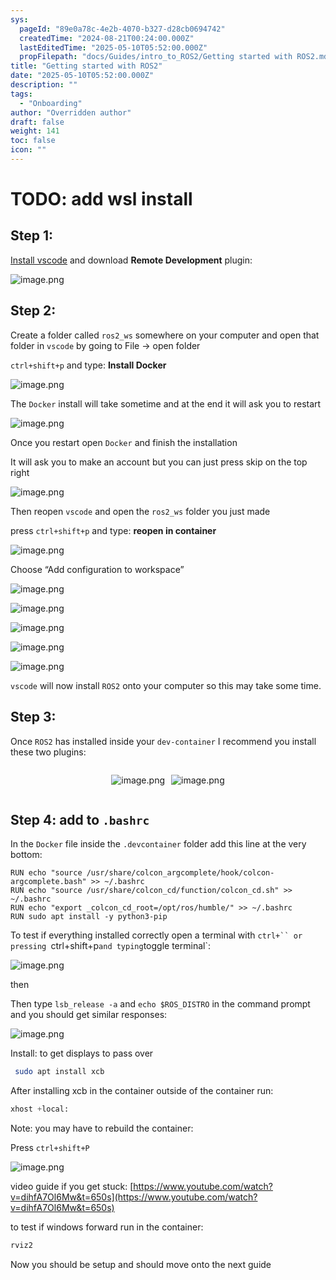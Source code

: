 ```yaml
---
sys:
  pageId: "89e0a78c-4e2b-4070-b327-d28cb0694742"
  createdTime: "2024-08-21T00:24:00.000Z"
  lastEditedTime: "2025-05-10T05:52:00.000Z"
  propFilepath: "docs/Guides/intro_to_ROS2/Getting started with ROS2.md"
title: "Getting started with ROS2"
date: "2025-05-10T05:52:00.000Z"
description: ""
tags:
  - "Onboarding"
author: "Overridden author"
draft: false
weight: 141
toc: false
icon: ""
---
```


# TODO: add wsl install

## Step 1:

[Install vscode](https://code.visualstudio.com/download) and download **Remote Development** plugin:

![image.png](https://prod-files-secure.s3.us-west-2.amazonaws.com/d518164a-d88e-44d1-a4ee-3adb3bd8bce0/efb52993-1881-4a40-b95e-6f020334f022/image.png?X-Amz-Algorithm=AWS4-HMAC-SHA256&X-Amz-Content-Sha256=UNSIGNED-PAYLOAD&X-Amz-Credential=ASIAZI2LB466X7WEGEVX%2F20250515%2Fus-west-2%2Fs3%2Faws4_request&X-Amz-Date=20250515T190119Z&X-Amz-Expires=3600&X-Amz-Security-Token=IQoJb3JpZ2luX2VjEHsaCXVzLXdlc3QtMiJIMEYCIQDIJEVK8ByiTadK2BUxh6C2O1FfGzHKyR7ned%2BqiM7ZiQIhAMFrWJDtLDwa1yfZQGbIMo8S6s37tgqyj0SIA8MrVnLUKv8DCDMQABoMNjM3NDIzMTgzODA1IgxQNkoCU45vfw6icysq3AMu1gwIuSF3sKqaJWBfU39USIYVSYEMh%2Bm191M1ys2P2Aj9dduPx1yDbv5p6lno8iXoRZYMEvODIks7jTquUr%2FMIQo1zZgN35vlgiM8HN1YTaifFPGtN%2BkTqKar%2FQ%2BWbA6Lgaw7lx%2BFP4%2BLnuzc9l81UB8J5QOFHr77lJqYfrHvBGPbG9HJ%2BqjSYhUx6Tet%2FL0AlIHqMn%2FWBeqsBFG1MhJ3GnjPkmEUTKVLRi%2B4HbYRvSjLJsTbNczZgEOLpuWzlD6%2FXJ0Jy0ui76grBj42Z9q0oEIfD%2FRSS8qZmQfdSs6Huvgryz9yQfel%2FevGTwkuwTCw0Nnfvw8jpTnCc9XdjvON1f8XClmb7s426PIiyelrj0lltzKdNO%2BKr8SFgckyEiok5hAcORHFai0oJOrGfKREFvln6ntO5kd6yCSzgXfCx61uptgOwSVa5yvBeb%2F3V7zdTviLNwCi5%2FNoZGv%2BeX4W%2FRAdtVeMjosuXb9rv2hTfiz9s%2F4zLGE4dDybCDdJmUsFUQMiMxTKrZPMlgi%2Bu7IV4eXhDm6RDSUuEnIJEjWW4SFQ3sQSGmPdaRvq5Hu%2Fdpz%2FtSqZi%2BMc81m%2B0XT30s6g60QHCGj0o8am9czyBVecIOY7t6WXbfBkzyhXPzDh35jBBjqkAYAVVv7zmirACRC9IbTBCT30MboY8YpULbw0agCkcD93FYLs3Ha9mi35ksFhCLXI9N6DfdWa96j352oPGzrMY%2BseJZBCzlEjovc2d7AOXDiOysLEXUTpaoj8m5jHUGR9XobsUt3OAVMuUPn%2F7djHKGIWgLM9Hn8DXwmlfweR9rcNgcO1mpwqjFrZ2i%2BupaRoD65eApVI9OApTkSgVVDXPk68Z4a4&X-Amz-Signature=92e6e1f0d1c3d6fa053c5f319c34f03217783a8f783c55048573ca99df66b6f4&X-Amz-SignedHeaders=host&x-id=GetObject)

## Step 2:

Create a folder called `ros2_ws` somewhere on your computer and open that folder in `vscode` by going to File → open folder 

`ctrl+shift+p` and type: **Install Docker**

![image.png](https://prod-files-secure.s3.us-west-2.amazonaws.com/d518164a-d88e-44d1-a4ee-3adb3bd8bce0/2269dc0e-1cd5-47ff-bceb-c04ad9b2eab0/image.png?X-Amz-Algorithm=AWS4-HMAC-SHA256&X-Amz-Content-Sha256=UNSIGNED-PAYLOAD&X-Amz-Credential=ASIAZI2LB466X7WEGEVX%2F20250515%2Fus-west-2%2Fs3%2Faws4_request&X-Amz-Date=20250515T190119Z&X-Amz-Expires=3600&X-Amz-Security-Token=IQoJb3JpZ2luX2VjEHsaCXVzLXdlc3QtMiJIMEYCIQDIJEVK8ByiTadK2BUxh6C2O1FfGzHKyR7ned%2BqiM7ZiQIhAMFrWJDtLDwa1yfZQGbIMo8S6s37tgqyj0SIA8MrVnLUKv8DCDMQABoMNjM3NDIzMTgzODA1IgxQNkoCU45vfw6icysq3AMu1gwIuSF3sKqaJWBfU39USIYVSYEMh%2Bm191M1ys2P2Aj9dduPx1yDbv5p6lno8iXoRZYMEvODIks7jTquUr%2FMIQo1zZgN35vlgiM8HN1YTaifFPGtN%2BkTqKar%2FQ%2BWbA6Lgaw7lx%2BFP4%2BLnuzc9l81UB8J5QOFHr77lJqYfrHvBGPbG9HJ%2BqjSYhUx6Tet%2FL0AlIHqMn%2FWBeqsBFG1MhJ3GnjPkmEUTKVLRi%2B4HbYRvSjLJsTbNczZgEOLpuWzlD6%2FXJ0Jy0ui76grBj42Z9q0oEIfD%2FRSS8qZmQfdSs6Huvgryz9yQfel%2FevGTwkuwTCw0Nnfvw8jpTnCc9XdjvON1f8XClmb7s426PIiyelrj0lltzKdNO%2BKr8SFgckyEiok5hAcORHFai0oJOrGfKREFvln6ntO5kd6yCSzgXfCx61uptgOwSVa5yvBeb%2F3V7zdTviLNwCi5%2FNoZGv%2BeX4W%2FRAdtVeMjosuXb9rv2hTfiz9s%2F4zLGE4dDybCDdJmUsFUQMiMxTKrZPMlgi%2Bu7IV4eXhDm6RDSUuEnIJEjWW4SFQ3sQSGmPdaRvq5Hu%2Fdpz%2FtSqZi%2BMc81m%2B0XT30s6g60QHCGj0o8am9czyBVecIOY7t6WXbfBkzyhXPzDh35jBBjqkAYAVVv7zmirACRC9IbTBCT30MboY8YpULbw0agCkcD93FYLs3Ha9mi35ksFhCLXI9N6DfdWa96j352oPGzrMY%2BseJZBCzlEjovc2d7AOXDiOysLEXUTpaoj8m5jHUGR9XobsUt3OAVMuUPn%2F7djHKGIWgLM9Hn8DXwmlfweR9rcNgcO1mpwqjFrZ2i%2BupaRoD65eApVI9OApTkSgVVDXPk68Z4a4&X-Amz-Signature=cfce7a4e7848590b84bb7ea71ff5139cf924c1e7576cb832dc3edf4629ceb0b0&X-Amz-SignedHeaders=host&x-id=GetObject)

The `Docker` install will take sometime and at the end it will ask you to restart

![image.png](https://prod-files-secure.s3.us-west-2.amazonaws.com/d518164a-d88e-44d1-a4ee-3adb3bd8bce0/ed233f78-be33-4b1f-b89c-9c346c0e961e/image.png?X-Amz-Algorithm=AWS4-HMAC-SHA256&X-Amz-Content-Sha256=UNSIGNED-PAYLOAD&X-Amz-Credential=ASIAZI2LB466X7WEGEVX%2F20250515%2Fus-west-2%2Fs3%2Faws4_request&X-Amz-Date=20250515T190119Z&X-Amz-Expires=3600&X-Amz-Security-Token=IQoJb3JpZ2luX2VjEHsaCXVzLXdlc3QtMiJIMEYCIQDIJEVK8ByiTadK2BUxh6C2O1FfGzHKyR7ned%2BqiM7ZiQIhAMFrWJDtLDwa1yfZQGbIMo8S6s37tgqyj0SIA8MrVnLUKv8DCDMQABoMNjM3NDIzMTgzODA1IgxQNkoCU45vfw6icysq3AMu1gwIuSF3sKqaJWBfU39USIYVSYEMh%2Bm191M1ys2P2Aj9dduPx1yDbv5p6lno8iXoRZYMEvODIks7jTquUr%2FMIQo1zZgN35vlgiM8HN1YTaifFPGtN%2BkTqKar%2FQ%2BWbA6Lgaw7lx%2BFP4%2BLnuzc9l81UB8J5QOFHr77lJqYfrHvBGPbG9HJ%2BqjSYhUx6Tet%2FL0AlIHqMn%2FWBeqsBFG1MhJ3GnjPkmEUTKVLRi%2B4HbYRvSjLJsTbNczZgEOLpuWzlD6%2FXJ0Jy0ui76grBj42Z9q0oEIfD%2FRSS8qZmQfdSs6Huvgryz9yQfel%2FevGTwkuwTCw0Nnfvw8jpTnCc9XdjvON1f8XClmb7s426PIiyelrj0lltzKdNO%2BKr8SFgckyEiok5hAcORHFai0oJOrGfKREFvln6ntO5kd6yCSzgXfCx61uptgOwSVa5yvBeb%2F3V7zdTviLNwCi5%2FNoZGv%2BeX4W%2FRAdtVeMjosuXb9rv2hTfiz9s%2F4zLGE4dDybCDdJmUsFUQMiMxTKrZPMlgi%2Bu7IV4eXhDm6RDSUuEnIJEjWW4SFQ3sQSGmPdaRvq5Hu%2Fdpz%2FtSqZi%2BMc81m%2B0XT30s6g60QHCGj0o8am9czyBVecIOY7t6WXbfBkzyhXPzDh35jBBjqkAYAVVv7zmirACRC9IbTBCT30MboY8YpULbw0agCkcD93FYLs3Ha9mi35ksFhCLXI9N6DfdWa96j352oPGzrMY%2BseJZBCzlEjovc2d7AOXDiOysLEXUTpaoj8m5jHUGR9XobsUt3OAVMuUPn%2F7djHKGIWgLM9Hn8DXwmlfweR9rcNgcO1mpwqjFrZ2i%2BupaRoD65eApVI9OApTkSgVVDXPk68Z4a4&X-Amz-Signature=5bfb462f1ba6aaed23ef6e90a9a3e01473157ab9fc30d6a1c019d0b3dc69eaf9&X-Amz-SignedHeaders=host&x-id=GetObject)

Once you restart open `Docker` and finish the installation

It will ask you to make an account but you can just press skip on the top right

![image.png](https://prod-files-secure.s3.us-west-2.amazonaws.com/d518164a-d88e-44d1-a4ee-3adb3bd8bce0/21010ad9-1659-4fd9-9f59-9932a09b2a3d/image.png?X-Amz-Algorithm=AWS4-HMAC-SHA256&X-Amz-Content-Sha256=UNSIGNED-PAYLOAD&X-Amz-Credential=ASIAZI2LB466X7WEGEVX%2F20250515%2Fus-west-2%2Fs3%2Faws4_request&X-Amz-Date=20250515T190119Z&X-Amz-Expires=3600&X-Amz-Security-Token=IQoJb3JpZ2luX2VjEHsaCXVzLXdlc3QtMiJIMEYCIQDIJEVK8ByiTadK2BUxh6C2O1FfGzHKyR7ned%2BqiM7ZiQIhAMFrWJDtLDwa1yfZQGbIMo8S6s37tgqyj0SIA8MrVnLUKv8DCDMQABoMNjM3NDIzMTgzODA1IgxQNkoCU45vfw6icysq3AMu1gwIuSF3sKqaJWBfU39USIYVSYEMh%2Bm191M1ys2P2Aj9dduPx1yDbv5p6lno8iXoRZYMEvODIks7jTquUr%2FMIQo1zZgN35vlgiM8HN1YTaifFPGtN%2BkTqKar%2FQ%2BWbA6Lgaw7lx%2BFP4%2BLnuzc9l81UB8J5QOFHr77lJqYfrHvBGPbG9HJ%2BqjSYhUx6Tet%2FL0AlIHqMn%2FWBeqsBFG1MhJ3GnjPkmEUTKVLRi%2B4HbYRvSjLJsTbNczZgEOLpuWzlD6%2FXJ0Jy0ui76grBj42Z9q0oEIfD%2FRSS8qZmQfdSs6Huvgryz9yQfel%2FevGTwkuwTCw0Nnfvw8jpTnCc9XdjvON1f8XClmb7s426PIiyelrj0lltzKdNO%2BKr8SFgckyEiok5hAcORHFai0oJOrGfKREFvln6ntO5kd6yCSzgXfCx61uptgOwSVa5yvBeb%2F3V7zdTviLNwCi5%2FNoZGv%2BeX4W%2FRAdtVeMjosuXb9rv2hTfiz9s%2F4zLGE4dDybCDdJmUsFUQMiMxTKrZPMlgi%2Bu7IV4eXhDm6RDSUuEnIJEjWW4SFQ3sQSGmPdaRvq5Hu%2Fdpz%2FtSqZi%2BMc81m%2B0XT30s6g60QHCGj0o8am9czyBVecIOY7t6WXbfBkzyhXPzDh35jBBjqkAYAVVv7zmirACRC9IbTBCT30MboY8YpULbw0agCkcD93FYLs3Ha9mi35ksFhCLXI9N6DfdWa96j352oPGzrMY%2BseJZBCzlEjovc2d7AOXDiOysLEXUTpaoj8m5jHUGR9XobsUt3OAVMuUPn%2F7djHKGIWgLM9Hn8DXwmlfweR9rcNgcO1mpwqjFrZ2i%2BupaRoD65eApVI9OApTkSgVVDXPk68Z4a4&X-Amz-Signature=1d0ef160799a96cc280ac2e1f1b514cd096eef65a393a6c242979d01adcd69a1&X-Amz-SignedHeaders=host&x-id=GetObject)

Then reopen `vscode` and open the `ros2_ws` folder you just made

press `ctrl+shift+p` and type: **reopen in container**

![image.png](https://prod-files-secure.s3.us-west-2.amazonaws.com/d518164a-d88e-44d1-a4ee-3adb3bd8bce0/4e93b8c2-41ad-488c-8095-c74205196118/image.png?X-Amz-Algorithm=AWS4-HMAC-SHA256&X-Amz-Content-Sha256=UNSIGNED-PAYLOAD&X-Amz-Credential=ASIAZI2LB466X7WEGEVX%2F20250515%2Fus-west-2%2Fs3%2Faws4_request&X-Amz-Date=20250515T190119Z&X-Amz-Expires=3600&X-Amz-Security-Token=IQoJb3JpZ2luX2VjEHsaCXVzLXdlc3QtMiJIMEYCIQDIJEVK8ByiTadK2BUxh6C2O1FfGzHKyR7ned%2BqiM7ZiQIhAMFrWJDtLDwa1yfZQGbIMo8S6s37tgqyj0SIA8MrVnLUKv8DCDMQABoMNjM3NDIzMTgzODA1IgxQNkoCU45vfw6icysq3AMu1gwIuSF3sKqaJWBfU39USIYVSYEMh%2Bm191M1ys2P2Aj9dduPx1yDbv5p6lno8iXoRZYMEvODIks7jTquUr%2FMIQo1zZgN35vlgiM8HN1YTaifFPGtN%2BkTqKar%2FQ%2BWbA6Lgaw7lx%2BFP4%2BLnuzc9l81UB8J5QOFHr77lJqYfrHvBGPbG9HJ%2BqjSYhUx6Tet%2FL0AlIHqMn%2FWBeqsBFG1MhJ3GnjPkmEUTKVLRi%2B4HbYRvSjLJsTbNczZgEOLpuWzlD6%2FXJ0Jy0ui76grBj42Z9q0oEIfD%2FRSS8qZmQfdSs6Huvgryz9yQfel%2FevGTwkuwTCw0Nnfvw8jpTnCc9XdjvON1f8XClmb7s426PIiyelrj0lltzKdNO%2BKr8SFgckyEiok5hAcORHFai0oJOrGfKREFvln6ntO5kd6yCSzgXfCx61uptgOwSVa5yvBeb%2F3V7zdTviLNwCi5%2FNoZGv%2BeX4W%2FRAdtVeMjosuXb9rv2hTfiz9s%2F4zLGE4dDybCDdJmUsFUQMiMxTKrZPMlgi%2Bu7IV4eXhDm6RDSUuEnIJEjWW4SFQ3sQSGmPdaRvq5Hu%2Fdpz%2FtSqZi%2BMc81m%2B0XT30s6g60QHCGj0o8am9czyBVecIOY7t6WXbfBkzyhXPzDh35jBBjqkAYAVVv7zmirACRC9IbTBCT30MboY8YpULbw0agCkcD93FYLs3Ha9mi35ksFhCLXI9N6DfdWa96j352oPGzrMY%2BseJZBCzlEjovc2d7AOXDiOysLEXUTpaoj8m5jHUGR9XobsUt3OAVMuUPn%2F7djHKGIWgLM9Hn8DXwmlfweR9rcNgcO1mpwqjFrZ2i%2BupaRoD65eApVI9OApTkSgVVDXPk68Z4a4&X-Amz-Signature=3b57fc001e1bafab7f771d7f621f6301eb475d1d93efb0f25e1c789babfb7812&X-Amz-SignedHeaders=host&x-id=GetObject)

Choose “Add configuration to workspace”

![image.png](https://prod-files-secure.s3.us-west-2.amazonaws.com/d518164a-d88e-44d1-a4ee-3adb3bd8bce0/9560b282-5060-4989-ba37-97e7b2c22476/image.png?X-Amz-Algorithm=AWS4-HMAC-SHA256&X-Amz-Content-Sha256=UNSIGNED-PAYLOAD&X-Amz-Credential=ASIAZI2LB466X7WEGEVX%2F20250515%2Fus-west-2%2Fs3%2Faws4_request&X-Amz-Date=20250515T190119Z&X-Amz-Expires=3600&X-Amz-Security-Token=IQoJb3JpZ2luX2VjEHsaCXVzLXdlc3QtMiJIMEYCIQDIJEVK8ByiTadK2BUxh6C2O1FfGzHKyR7ned%2BqiM7ZiQIhAMFrWJDtLDwa1yfZQGbIMo8S6s37tgqyj0SIA8MrVnLUKv8DCDMQABoMNjM3NDIzMTgzODA1IgxQNkoCU45vfw6icysq3AMu1gwIuSF3sKqaJWBfU39USIYVSYEMh%2Bm191M1ys2P2Aj9dduPx1yDbv5p6lno8iXoRZYMEvODIks7jTquUr%2FMIQo1zZgN35vlgiM8HN1YTaifFPGtN%2BkTqKar%2FQ%2BWbA6Lgaw7lx%2BFP4%2BLnuzc9l81UB8J5QOFHr77lJqYfrHvBGPbG9HJ%2BqjSYhUx6Tet%2FL0AlIHqMn%2FWBeqsBFG1MhJ3GnjPkmEUTKVLRi%2B4HbYRvSjLJsTbNczZgEOLpuWzlD6%2FXJ0Jy0ui76grBj42Z9q0oEIfD%2FRSS8qZmQfdSs6Huvgryz9yQfel%2FevGTwkuwTCw0Nnfvw8jpTnCc9XdjvON1f8XClmb7s426PIiyelrj0lltzKdNO%2BKr8SFgckyEiok5hAcORHFai0oJOrGfKREFvln6ntO5kd6yCSzgXfCx61uptgOwSVa5yvBeb%2F3V7zdTviLNwCi5%2FNoZGv%2BeX4W%2FRAdtVeMjosuXb9rv2hTfiz9s%2F4zLGE4dDybCDdJmUsFUQMiMxTKrZPMlgi%2Bu7IV4eXhDm6RDSUuEnIJEjWW4SFQ3sQSGmPdaRvq5Hu%2Fdpz%2FtSqZi%2BMc81m%2B0XT30s6g60QHCGj0o8am9czyBVecIOY7t6WXbfBkzyhXPzDh35jBBjqkAYAVVv7zmirACRC9IbTBCT30MboY8YpULbw0agCkcD93FYLs3Ha9mi35ksFhCLXI9N6DfdWa96j352oPGzrMY%2BseJZBCzlEjovc2d7AOXDiOysLEXUTpaoj8m5jHUGR9XobsUt3OAVMuUPn%2F7djHKGIWgLM9Hn8DXwmlfweR9rcNgcO1mpwqjFrZ2i%2BupaRoD65eApVI9OApTkSgVVDXPk68Z4a4&X-Amz-Signature=5f342e0ca37d96ed61e40b1527f2b35583b210c241757e4c142b088c950f465a&X-Amz-SignedHeaders=host&x-id=GetObject)

![image.png](https://prod-files-secure.s3.us-west-2.amazonaws.com/d518164a-d88e-44d1-a4ee-3adb3bd8bce0/2ee63f81-886b-48e8-a553-dc6e5eac99e4/image.png?X-Amz-Algorithm=AWS4-HMAC-SHA256&X-Amz-Content-Sha256=UNSIGNED-PAYLOAD&X-Amz-Credential=ASIAZI2LB466X7WEGEVX%2F20250515%2Fus-west-2%2Fs3%2Faws4_request&X-Amz-Date=20250515T190119Z&X-Amz-Expires=3600&X-Amz-Security-Token=IQoJb3JpZ2luX2VjEHsaCXVzLXdlc3QtMiJIMEYCIQDIJEVK8ByiTadK2BUxh6C2O1FfGzHKyR7ned%2BqiM7ZiQIhAMFrWJDtLDwa1yfZQGbIMo8S6s37tgqyj0SIA8MrVnLUKv8DCDMQABoMNjM3NDIzMTgzODA1IgxQNkoCU45vfw6icysq3AMu1gwIuSF3sKqaJWBfU39USIYVSYEMh%2Bm191M1ys2P2Aj9dduPx1yDbv5p6lno8iXoRZYMEvODIks7jTquUr%2FMIQo1zZgN35vlgiM8HN1YTaifFPGtN%2BkTqKar%2FQ%2BWbA6Lgaw7lx%2BFP4%2BLnuzc9l81UB8J5QOFHr77lJqYfrHvBGPbG9HJ%2BqjSYhUx6Tet%2FL0AlIHqMn%2FWBeqsBFG1MhJ3GnjPkmEUTKVLRi%2B4HbYRvSjLJsTbNczZgEOLpuWzlD6%2FXJ0Jy0ui76grBj42Z9q0oEIfD%2FRSS8qZmQfdSs6Huvgryz9yQfel%2FevGTwkuwTCw0Nnfvw8jpTnCc9XdjvON1f8XClmb7s426PIiyelrj0lltzKdNO%2BKr8SFgckyEiok5hAcORHFai0oJOrGfKREFvln6ntO5kd6yCSzgXfCx61uptgOwSVa5yvBeb%2F3V7zdTviLNwCi5%2FNoZGv%2BeX4W%2FRAdtVeMjosuXb9rv2hTfiz9s%2F4zLGE4dDybCDdJmUsFUQMiMxTKrZPMlgi%2Bu7IV4eXhDm6RDSUuEnIJEjWW4SFQ3sQSGmPdaRvq5Hu%2Fdpz%2FtSqZi%2BMc81m%2B0XT30s6g60QHCGj0o8am9czyBVecIOY7t6WXbfBkzyhXPzDh35jBBjqkAYAVVv7zmirACRC9IbTBCT30MboY8YpULbw0agCkcD93FYLs3Ha9mi35ksFhCLXI9N6DfdWa96j352oPGzrMY%2BseJZBCzlEjovc2d7AOXDiOysLEXUTpaoj8m5jHUGR9XobsUt3OAVMuUPn%2F7djHKGIWgLM9Hn8DXwmlfweR9rcNgcO1mpwqjFrZ2i%2BupaRoD65eApVI9OApTkSgVVDXPk68Z4a4&X-Amz-Signature=2064d9156f68eb980577c5436010e7518960e0c9e34f1682b8486a6913b20cd1&X-Amz-SignedHeaders=host&x-id=GetObject)

![image.png](https://prod-files-secure.s3.us-west-2.amazonaws.com/d518164a-d88e-44d1-a4ee-3adb3bd8bce0/ae1580b2-b048-407e-aed9-b584224a7a04/image.png?X-Amz-Algorithm=AWS4-HMAC-SHA256&X-Amz-Content-Sha256=UNSIGNED-PAYLOAD&X-Amz-Credential=ASIAZI2LB466X7WEGEVX%2F20250515%2Fus-west-2%2Fs3%2Faws4_request&X-Amz-Date=20250515T190119Z&X-Amz-Expires=3600&X-Amz-Security-Token=IQoJb3JpZ2luX2VjEHsaCXVzLXdlc3QtMiJIMEYCIQDIJEVK8ByiTadK2BUxh6C2O1FfGzHKyR7ned%2BqiM7ZiQIhAMFrWJDtLDwa1yfZQGbIMo8S6s37tgqyj0SIA8MrVnLUKv8DCDMQABoMNjM3NDIzMTgzODA1IgxQNkoCU45vfw6icysq3AMu1gwIuSF3sKqaJWBfU39USIYVSYEMh%2Bm191M1ys2P2Aj9dduPx1yDbv5p6lno8iXoRZYMEvODIks7jTquUr%2FMIQo1zZgN35vlgiM8HN1YTaifFPGtN%2BkTqKar%2FQ%2BWbA6Lgaw7lx%2BFP4%2BLnuzc9l81UB8J5QOFHr77lJqYfrHvBGPbG9HJ%2BqjSYhUx6Tet%2FL0AlIHqMn%2FWBeqsBFG1MhJ3GnjPkmEUTKVLRi%2B4HbYRvSjLJsTbNczZgEOLpuWzlD6%2FXJ0Jy0ui76grBj42Z9q0oEIfD%2FRSS8qZmQfdSs6Huvgryz9yQfel%2FevGTwkuwTCw0Nnfvw8jpTnCc9XdjvON1f8XClmb7s426PIiyelrj0lltzKdNO%2BKr8SFgckyEiok5hAcORHFai0oJOrGfKREFvln6ntO5kd6yCSzgXfCx61uptgOwSVa5yvBeb%2F3V7zdTviLNwCi5%2FNoZGv%2BeX4W%2FRAdtVeMjosuXb9rv2hTfiz9s%2F4zLGE4dDybCDdJmUsFUQMiMxTKrZPMlgi%2Bu7IV4eXhDm6RDSUuEnIJEjWW4SFQ3sQSGmPdaRvq5Hu%2Fdpz%2FtSqZi%2BMc81m%2B0XT30s6g60QHCGj0o8am9czyBVecIOY7t6WXbfBkzyhXPzDh35jBBjqkAYAVVv7zmirACRC9IbTBCT30MboY8YpULbw0agCkcD93FYLs3Ha9mi35ksFhCLXI9N6DfdWa96j352oPGzrMY%2BseJZBCzlEjovc2d7AOXDiOysLEXUTpaoj8m5jHUGR9XobsUt3OAVMuUPn%2F7djHKGIWgLM9Hn8DXwmlfweR9rcNgcO1mpwqjFrZ2i%2BupaRoD65eApVI9OApTkSgVVDXPk68Z4a4&X-Amz-Signature=77fb245ecb37422dd161249fba7ea27d5fa007b8430b677d41438b1d10822933&X-Amz-SignedHeaders=host&x-id=GetObject)

![image.png](https://prod-files-secure.s3.us-west-2.amazonaws.com/d518164a-d88e-44d1-a4ee-3adb3bd8bce0/53255b28-f75e-430f-b9e3-c0ac8577e42b/image.png?X-Amz-Algorithm=AWS4-HMAC-SHA256&X-Amz-Content-Sha256=UNSIGNED-PAYLOAD&X-Amz-Credential=ASIAZI2LB466X7WEGEVX%2F20250515%2Fus-west-2%2Fs3%2Faws4_request&X-Amz-Date=20250515T190119Z&X-Amz-Expires=3600&X-Amz-Security-Token=IQoJb3JpZ2luX2VjEHsaCXVzLXdlc3QtMiJIMEYCIQDIJEVK8ByiTadK2BUxh6C2O1FfGzHKyR7ned%2BqiM7ZiQIhAMFrWJDtLDwa1yfZQGbIMo8S6s37tgqyj0SIA8MrVnLUKv8DCDMQABoMNjM3NDIzMTgzODA1IgxQNkoCU45vfw6icysq3AMu1gwIuSF3sKqaJWBfU39USIYVSYEMh%2Bm191M1ys2P2Aj9dduPx1yDbv5p6lno8iXoRZYMEvODIks7jTquUr%2FMIQo1zZgN35vlgiM8HN1YTaifFPGtN%2BkTqKar%2FQ%2BWbA6Lgaw7lx%2BFP4%2BLnuzc9l81UB8J5QOFHr77lJqYfrHvBGPbG9HJ%2BqjSYhUx6Tet%2FL0AlIHqMn%2FWBeqsBFG1MhJ3GnjPkmEUTKVLRi%2B4HbYRvSjLJsTbNczZgEOLpuWzlD6%2FXJ0Jy0ui76grBj42Z9q0oEIfD%2FRSS8qZmQfdSs6Huvgryz9yQfel%2FevGTwkuwTCw0Nnfvw8jpTnCc9XdjvON1f8XClmb7s426PIiyelrj0lltzKdNO%2BKr8SFgckyEiok5hAcORHFai0oJOrGfKREFvln6ntO5kd6yCSzgXfCx61uptgOwSVa5yvBeb%2F3V7zdTviLNwCi5%2FNoZGv%2BeX4W%2FRAdtVeMjosuXb9rv2hTfiz9s%2F4zLGE4dDybCDdJmUsFUQMiMxTKrZPMlgi%2Bu7IV4eXhDm6RDSUuEnIJEjWW4SFQ3sQSGmPdaRvq5Hu%2Fdpz%2FtSqZi%2BMc81m%2B0XT30s6g60QHCGj0o8am9czyBVecIOY7t6WXbfBkzyhXPzDh35jBBjqkAYAVVv7zmirACRC9IbTBCT30MboY8YpULbw0agCkcD93FYLs3Ha9mi35ksFhCLXI9N6DfdWa96j352oPGzrMY%2BseJZBCzlEjovc2d7AOXDiOysLEXUTpaoj8m5jHUGR9XobsUt3OAVMuUPn%2F7djHKGIWgLM9Hn8DXwmlfweR9rcNgcO1mpwqjFrZ2i%2BupaRoD65eApVI9OApTkSgVVDXPk68Z4a4&X-Amz-Signature=dfe7dd4cc33150394e2c380e349480c2911eea84fa51c5ca6e3ea878fc65e5f7&X-Amz-SignedHeaders=host&x-id=GetObject)

![image.png](https://prod-files-secure.s3.us-west-2.amazonaws.com/d518164a-d88e-44d1-a4ee-3adb3bd8bce0/7c562767-5af9-4ffb-97d1-327bcdf4ee00/image.png?X-Amz-Algorithm=AWS4-HMAC-SHA256&X-Amz-Content-Sha256=UNSIGNED-PAYLOAD&X-Amz-Credential=ASIAZI2LB466X7WEGEVX%2F20250515%2Fus-west-2%2Fs3%2Faws4_request&X-Amz-Date=20250515T190119Z&X-Amz-Expires=3600&X-Amz-Security-Token=IQoJb3JpZ2luX2VjEHsaCXVzLXdlc3QtMiJIMEYCIQDIJEVK8ByiTadK2BUxh6C2O1FfGzHKyR7ned%2BqiM7ZiQIhAMFrWJDtLDwa1yfZQGbIMo8S6s37tgqyj0SIA8MrVnLUKv8DCDMQABoMNjM3NDIzMTgzODA1IgxQNkoCU45vfw6icysq3AMu1gwIuSF3sKqaJWBfU39USIYVSYEMh%2Bm191M1ys2P2Aj9dduPx1yDbv5p6lno8iXoRZYMEvODIks7jTquUr%2FMIQo1zZgN35vlgiM8HN1YTaifFPGtN%2BkTqKar%2FQ%2BWbA6Lgaw7lx%2BFP4%2BLnuzc9l81UB8J5QOFHr77lJqYfrHvBGPbG9HJ%2BqjSYhUx6Tet%2FL0AlIHqMn%2FWBeqsBFG1MhJ3GnjPkmEUTKVLRi%2B4HbYRvSjLJsTbNczZgEOLpuWzlD6%2FXJ0Jy0ui76grBj42Z9q0oEIfD%2FRSS8qZmQfdSs6Huvgryz9yQfel%2FevGTwkuwTCw0Nnfvw8jpTnCc9XdjvON1f8XClmb7s426PIiyelrj0lltzKdNO%2BKr8SFgckyEiok5hAcORHFai0oJOrGfKREFvln6ntO5kd6yCSzgXfCx61uptgOwSVa5yvBeb%2F3V7zdTviLNwCi5%2FNoZGv%2BeX4W%2FRAdtVeMjosuXb9rv2hTfiz9s%2F4zLGE4dDybCDdJmUsFUQMiMxTKrZPMlgi%2Bu7IV4eXhDm6RDSUuEnIJEjWW4SFQ3sQSGmPdaRvq5Hu%2Fdpz%2FtSqZi%2BMc81m%2B0XT30s6g60QHCGj0o8am9czyBVecIOY7t6WXbfBkzyhXPzDh35jBBjqkAYAVVv7zmirACRC9IbTBCT30MboY8YpULbw0agCkcD93FYLs3Ha9mi35ksFhCLXI9N6DfdWa96j352oPGzrMY%2BseJZBCzlEjovc2d7AOXDiOysLEXUTpaoj8m5jHUGR9XobsUt3OAVMuUPn%2F7djHKGIWgLM9Hn8DXwmlfweR9rcNgcO1mpwqjFrZ2i%2BupaRoD65eApVI9OApTkSgVVDXPk68Z4a4&X-Amz-Signature=0095a1472e213b230801a98fbf9020a39c7a57cc145c49a17d5ba806f19ab22f&X-Amz-SignedHeaders=host&x-id=GetObject)

`vscode` will now install `ROS2` onto your computer so this may take some time.

## Step 3:

Once `ROS2` has installed inside your `dev-container` I recommend you install these two plugins:

<div style="display: flex;flex-direction: row; column-gap:10px; max-width: 630px;justify-content: center;">
<div>

![image.png](https://prod-files-secure.s3.us-west-2.amazonaws.com/d518164a-d88e-44d1-a4ee-3adb3bd8bce0/3fc3d550-5a54-4ba1-ba6b-faa01cdb7369/image.png?X-Amz-Algorithm=AWS4-HMAC-SHA256&X-Amz-Content-Sha256=UNSIGNED-PAYLOAD&X-Amz-Credential=ASIAZI2LB4665N7KQPOV%2F20250515%2Fus-west-2%2Fs3%2Faws4_request&X-Amz-Date=20250515T190121Z&X-Amz-Expires=3600&X-Amz-Security-Token=IQoJb3JpZ2luX2VjEHsaCXVzLXdlc3QtMiJIMEYCIQDAqXEqhgH7WR4PKEjcPizBOfjVD3oOKybbRPTy6aK6kAIhANXVOou9c2TiTHzSXUeDopPfk8ptOG1NcjnDDx%2BKHQcyKv8DCDMQABoMNjM3NDIzMTgzODA1IgzRo25KuvnOjRTx5aMq3AOrzM3I7GTyJDw8HFy5kY7bnITeQnE%2B%2FLNWoQzVNjsgZPFIcIJ85MhP%2Fwd9m3NJ2n9YQ2I6UfCZKpCys%2BYVuDH86ukUivsT3ZJzxyYC2rfg079yIqskFPaS00wITcLrbCvNWrUa7CDzLD6XgAwszoVRqdn5P4yQWN1H8lheJSRsHUnKie6fNBWiRqSb7XOjzpQ2ibTOBVggHBmbQjC3SAuYblxGVVbLqQ%2FYNxup8ghMjdaI%2FWOlibAleL1S8uM8mNg96YjxAOhCcUACL1BbkLP51AGruV16J2ISk41jgHEYoXlTFoTAxGN4MUGwS%2B0uWsP9Fxlm0tsY%2FqT48O8V9Z8WRbnKR1ug4Ak2jF51i0xgWGZsLdNmLYctBFJUwW4NSPrTaccIkjY3wK7N91BPeGlAf6FDPGtjXVH4YABKDkjZCv7CjDct8jHMy%2FhY3lWOpQRSyhM%2BszZEvMEyTOCI0nIViGG%2F2VGvZNQZKgw7nA0qOpsZrAucw1B04jAaPfsJkStN7ndvf4jei%2FHeYXniJddDV6ZBcbQgH%2F1DPXvqJNLUPvWdspSzFtb2tcJ%2BDXMbU4TMRDhbPsOLLqwXSoev8jyQnjCrj5G%2BBmklldADN5e%2BwHLCDCjaVYUmPByNrDCI4JjBBjqkARG%2F%2BtpfTM7bN4m2gPKVWAi9VILyYujKpEHUUCugaXoXBrwoZYbMJzkErJsj%2FB1LnQLCzc5t3aubvsMisobP79Fv9iW2QuHlvgmKSJTPKrZIoyzkXhSt6HCfKXvooiTVh1tvAEY1YiDHinp5J%2BoxKOyuqTDYWZJkA35XQBD7giSlPXlaxXRUMIIIrV41k9JaChRY%2B0nnIEuR5cgWpe%2BHfGzgQyaz&X-Amz-Signature=9d71b82b50630e8dce2777e32256cb7c382f811ee5e2eacc38593e5a2266c9be&X-Amz-SignedHeaders=host&x-id=GetObject)

</div>
<div>

![image.png](https://prod-files-secure.s3.us-west-2.amazonaws.com/d518164a-d88e-44d1-a4ee-3adb3bd8bce0/d994cc66-13c2-4093-a5a3-f84cf4601a82/image.png?X-Amz-Algorithm=AWS4-HMAC-SHA256&X-Amz-Content-Sha256=UNSIGNED-PAYLOAD&X-Amz-Credential=ASIAZI2LB466TJ5LAE54%2F20250515%2Fus-west-2%2Fs3%2Faws4_request&X-Amz-Date=20250515T190121Z&X-Amz-Expires=3600&X-Amz-Security-Token=IQoJb3JpZ2luX2VjEHoaCXVzLXdlc3QtMiJGMEQCIEreEfp4TFqfAB6WCs%2FF6D2W61PWU%2FWUXBQFztUJqXfYAiAE%2FDLYfhuCGPns%2FwWJk5EUrt39T4Fjs7Izr1BwlTJjcir%2FAwgzEAAaDDYzNzQyMzE4MzgwNSIMjG8nywD1rcJJPnrCKtwDKwpwmwbiLSWqcyTYrkohy%2BFMHhjGNGE9%2FuBeKbkZ9lGauJKkSQZNmIZseDh54iYzQ3fJwvgvDLJXk1%2FdJ19zogpSj1eopuCx2DBaqc%2F1mqEG4H11cKXYmpkA0e8wjNmwpz2Z7w4kLNWp5OpTGTuM5COLULnE7jrG9JBJmH44WcMX1SGxbDvEqkIWwEqhjGwdOx%2BTl%2BSaEF3uRILK2nsFhiopl97a7lgjWPKvUFB6%2F8iz1Ls2fX40f6yT2i2xLE5hNt23%2B2VVL6p%2BCM9Wz2nE9QdmrIZKFPXD9U6Bae37gocXqMcwP4LVJXrokMqXhcNTiS0w3PWsdPLJgWja5hkO9NNlGEvM%2FS4QbT5ry%2FcqR81Ibstdzs%2Bua3DuklX9%2BwUGBcsQaiLKTWfUvZ1GaoUpTrGnYdrtpHgbu6uoKXsBhKhP4BO1p73q%2Fg4V5rUcgvCQKurtESX8O0ZGNDYqu5hEZNNXhnx5v616GGhoOTRraGHX%2F9ISbn5UYA4wsR%2Bn9ZGyV2XbzrDpBTx0UfK4Zb%2BDpShSPYP9mzAHkUd3u9gJ1YyUjwGQEYIYT%2FbrLL9vad0lGj4pCrXRgt85YGXzPC54w%2FOC9nujrZS%2FxPQQpVsi0veeU0H%2Fstx%2BZfOJXjIwt9%2BYwQY6pgGe1FrdaEyRmMT1BP0dxYXBpyTi17O%2FS82yn0iVvouxVr%2Bj4GZa2%2BaQo%2FteJxz2vNWQ5VRqQSk13jWDYsQuZMaiEgZ%2FXzu1vX5ytFpSbOYHHBHh%2B9APyr%2Bx9Jtd%2BLn3s9e1X6XH1GiOnp%2FoyMY0GQni%2BwZBAt9y0CxSBVLGldvHC2r4tG1akx0X34wp6omuJ7LEdAHdV3mg3KtDWNlI5S82Yq9XlBZO&X-Amz-Signature=36e2c9a01d7e5a7b9da996c2a158fe1bf5a60f1c6575ef4018b2fe8b103c323e&X-Amz-SignedHeaders=host&x-id=GetObject)

</div>
</div>

## Step 4: add to `.bashrc`

In the `Docker` file inside the `.devcontainer` folder add this line at the very bottom: 

```docker
RUN echo "source /usr/share/colcon_argcomplete/hook/colcon-argcomplete.bash" >> ~/.bashrc
RUN echo "source /usr/share/colcon_cd/function/colcon_cd.sh" >> ~/.bashrc
RUN echo "export _colcon_cd_root=/opt/ros/humble/" >> ~/.bashrc
RUN sudo apt install -y python3-pip 
```

To test if everything installed correctly open a terminal with `ctrl+`` or pressing `ctrl+shift+p` and typing `toggle terminal`:

![image.png](https://prod-files-secure.s3.us-west-2.amazonaws.com/d518164a-d88e-44d1-a4ee-3adb3bd8bce0/6a4943d8-b04e-4c02-9a58-775f3384d1a5/image.png?X-Amz-Algorithm=AWS4-HMAC-SHA256&X-Amz-Content-Sha256=UNSIGNED-PAYLOAD&X-Amz-Credential=ASIAZI2LB466X7WEGEVX%2F20250515%2Fus-west-2%2Fs3%2Faws4_request&X-Amz-Date=20250515T190119Z&X-Amz-Expires=3600&X-Amz-Security-Token=IQoJb3JpZ2luX2VjEHsaCXVzLXdlc3QtMiJIMEYCIQDIJEVK8ByiTadK2BUxh6C2O1FfGzHKyR7ned%2BqiM7ZiQIhAMFrWJDtLDwa1yfZQGbIMo8S6s37tgqyj0SIA8MrVnLUKv8DCDMQABoMNjM3NDIzMTgzODA1IgxQNkoCU45vfw6icysq3AMu1gwIuSF3sKqaJWBfU39USIYVSYEMh%2Bm191M1ys2P2Aj9dduPx1yDbv5p6lno8iXoRZYMEvODIks7jTquUr%2FMIQo1zZgN35vlgiM8HN1YTaifFPGtN%2BkTqKar%2FQ%2BWbA6Lgaw7lx%2BFP4%2BLnuzc9l81UB8J5QOFHr77lJqYfrHvBGPbG9HJ%2BqjSYhUx6Tet%2FL0AlIHqMn%2FWBeqsBFG1MhJ3GnjPkmEUTKVLRi%2B4HbYRvSjLJsTbNczZgEOLpuWzlD6%2FXJ0Jy0ui76grBj42Z9q0oEIfD%2FRSS8qZmQfdSs6Huvgryz9yQfel%2FevGTwkuwTCw0Nnfvw8jpTnCc9XdjvON1f8XClmb7s426PIiyelrj0lltzKdNO%2BKr8SFgckyEiok5hAcORHFai0oJOrGfKREFvln6ntO5kd6yCSzgXfCx61uptgOwSVa5yvBeb%2F3V7zdTviLNwCi5%2FNoZGv%2BeX4W%2FRAdtVeMjosuXb9rv2hTfiz9s%2F4zLGE4dDybCDdJmUsFUQMiMxTKrZPMlgi%2Bu7IV4eXhDm6RDSUuEnIJEjWW4SFQ3sQSGmPdaRvq5Hu%2Fdpz%2FtSqZi%2BMc81m%2B0XT30s6g60QHCGj0o8am9czyBVecIOY7t6WXbfBkzyhXPzDh35jBBjqkAYAVVv7zmirACRC9IbTBCT30MboY8YpULbw0agCkcD93FYLs3Ha9mi35ksFhCLXI9N6DfdWa96j352oPGzrMY%2BseJZBCzlEjovc2d7AOXDiOysLEXUTpaoj8m5jHUGR9XobsUt3OAVMuUPn%2F7djHKGIWgLM9Hn8DXwmlfweR9rcNgcO1mpwqjFrZ2i%2BupaRoD65eApVI9OApTkSgVVDXPk68Z4a4&X-Amz-Signature=3992c857311f5724545e7f2f5d782f421bbe78db368637481c19ac3426d1c2b7&X-Amz-SignedHeaders=host&x-id=GetObject)

then 

Then type `lsb_release -a` and `echo $ROS_DISTRO` in the command prompt and you should get similar responses:

![image.png](https://prod-files-secure.s3.us-west-2.amazonaws.com/d518164a-d88e-44d1-a4ee-3adb3bd8bce0/3e635dec-a805-4e85-8b9e-d000e5b71a4e/image.png?X-Amz-Algorithm=AWS4-HMAC-SHA256&X-Amz-Content-Sha256=UNSIGNED-PAYLOAD&X-Amz-Credential=ASIAZI2LB466X7WEGEVX%2F20250515%2Fus-west-2%2Fs3%2Faws4_request&X-Amz-Date=20250515T190119Z&X-Amz-Expires=3600&X-Amz-Security-Token=IQoJb3JpZ2luX2VjEHsaCXVzLXdlc3QtMiJIMEYCIQDIJEVK8ByiTadK2BUxh6C2O1FfGzHKyR7ned%2BqiM7ZiQIhAMFrWJDtLDwa1yfZQGbIMo8S6s37tgqyj0SIA8MrVnLUKv8DCDMQABoMNjM3NDIzMTgzODA1IgxQNkoCU45vfw6icysq3AMu1gwIuSF3sKqaJWBfU39USIYVSYEMh%2Bm191M1ys2P2Aj9dduPx1yDbv5p6lno8iXoRZYMEvODIks7jTquUr%2FMIQo1zZgN35vlgiM8HN1YTaifFPGtN%2BkTqKar%2FQ%2BWbA6Lgaw7lx%2BFP4%2BLnuzc9l81UB8J5QOFHr77lJqYfrHvBGPbG9HJ%2BqjSYhUx6Tet%2FL0AlIHqMn%2FWBeqsBFG1MhJ3GnjPkmEUTKVLRi%2B4HbYRvSjLJsTbNczZgEOLpuWzlD6%2FXJ0Jy0ui76grBj42Z9q0oEIfD%2FRSS8qZmQfdSs6Huvgryz9yQfel%2FevGTwkuwTCw0Nnfvw8jpTnCc9XdjvON1f8XClmb7s426PIiyelrj0lltzKdNO%2BKr8SFgckyEiok5hAcORHFai0oJOrGfKREFvln6ntO5kd6yCSzgXfCx61uptgOwSVa5yvBeb%2F3V7zdTviLNwCi5%2FNoZGv%2BeX4W%2FRAdtVeMjosuXb9rv2hTfiz9s%2F4zLGE4dDybCDdJmUsFUQMiMxTKrZPMlgi%2Bu7IV4eXhDm6RDSUuEnIJEjWW4SFQ3sQSGmPdaRvq5Hu%2Fdpz%2FtSqZi%2BMc81m%2B0XT30s6g60QHCGj0o8am9czyBVecIOY7t6WXbfBkzyhXPzDh35jBBjqkAYAVVv7zmirACRC9IbTBCT30MboY8YpULbw0agCkcD93FYLs3Ha9mi35ksFhCLXI9N6DfdWa96j352oPGzrMY%2BseJZBCzlEjovc2d7AOXDiOysLEXUTpaoj8m5jHUGR9XobsUt3OAVMuUPn%2F7djHKGIWgLM9Hn8DXwmlfweR9rcNgcO1mpwqjFrZ2i%2BupaRoD65eApVI9OApTkSgVVDXPk68Z4a4&X-Amz-Signature=794ec942332de8c8c6ffab4a0c6b5db4655cb07cd7d4a95764631c51dc3c5298&X-Amz-SignedHeaders=host&x-id=GetObject)

Install:  to get displays to pass over

```bash
 sudo apt install xcb
```

After installing xcb in the container outside of the container run:

```python
xhost +local:
```

Note: you may have to rebuild the container:

Press `ctrl+shift+P`

![image.png](https://prod-files-secure.s3.us-west-2.amazonaws.com/d518164a-d88e-44d1-a4ee-3adb3bd8bce0/6c2be660-2618-4c38-9c26-53554f7a0b7b/image.png?X-Amz-Algorithm=AWS4-HMAC-SHA256&X-Amz-Content-Sha256=UNSIGNED-PAYLOAD&X-Amz-Credential=ASIAZI2LB466X7WEGEVX%2F20250515%2Fus-west-2%2Fs3%2Faws4_request&X-Amz-Date=20250515T190119Z&X-Amz-Expires=3600&X-Amz-Security-Token=IQoJb3JpZ2luX2VjEHsaCXVzLXdlc3QtMiJIMEYCIQDIJEVK8ByiTadK2BUxh6C2O1FfGzHKyR7ned%2BqiM7ZiQIhAMFrWJDtLDwa1yfZQGbIMo8S6s37tgqyj0SIA8MrVnLUKv8DCDMQABoMNjM3NDIzMTgzODA1IgxQNkoCU45vfw6icysq3AMu1gwIuSF3sKqaJWBfU39USIYVSYEMh%2Bm191M1ys2P2Aj9dduPx1yDbv5p6lno8iXoRZYMEvODIks7jTquUr%2FMIQo1zZgN35vlgiM8HN1YTaifFPGtN%2BkTqKar%2FQ%2BWbA6Lgaw7lx%2BFP4%2BLnuzc9l81UB8J5QOFHr77lJqYfrHvBGPbG9HJ%2BqjSYhUx6Tet%2FL0AlIHqMn%2FWBeqsBFG1MhJ3GnjPkmEUTKVLRi%2B4HbYRvSjLJsTbNczZgEOLpuWzlD6%2FXJ0Jy0ui76grBj42Z9q0oEIfD%2FRSS8qZmQfdSs6Huvgryz9yQfel%2FevGTwkuwTCw0Nnfvw8jpTnCc9XdjvON1f8XClmb7s426PIiyelrj0lltzKdNO%2BKr8SFgckyEiok5hAcORHFai0oJOrGfKREFvln6ntO5kd6yCSzgXfCx61uptgOwSVa5yvBeb%2F3V7zdTviLNwCi5%2FNoZGv%2BeX4W%2FRAdtVeMjosuXb9rv2hTfiz9s%2F4zLGE4dDybCDdJmUsFUQMiMxTKrZPMlgi%2Bu7IV4eXhDm6RDSUuEnIJEjWW4SFQ3sQSGmPdaRvq5Hu%2Fdpz%2FtSqZi%2BMc81m%2B0XT30s6g60QHCGj0o8am9czyBVecIOY7t6WXbfBkzyhXPzDh35jBBjqkAYAVVv7zmirACRC9IbTBCT30MboY8YpULbw0agCkcD93FYLs3Ha9mi35ksFhCLXI9N6DfdWa96j352oPGzrMY%2BseJZBCzlEjovc2d7AOXDiOysLEXUTpaoj8m5jHUGR9XobsUt3OAVMuUPn%2F7djHKGIWgLM9Hn8DXwmlfweR9rcNgcO1mpwqjFrZ2i%2BupaRoD65eApVI9OApTkSgVVDXPk68Z4a4&X-Amz-Signature=4014d167a8a153d071732465a463538f2633a4b4c5b7f78c2b17b193eeb26e05&X-Amz-SignedHeaders=host&x-id=GetObject)

video guide if you get stuck: [https://www.youtube.com/watch?v=dihfA7Ol6Mw&t=650s](https://www.youtube.com/watch?v=dihfA7Ol6Mw&t=650s)

to test if windows forward run in the container:

```bash
rviz2
```

Now you should be setup and should move onto the next guide 
